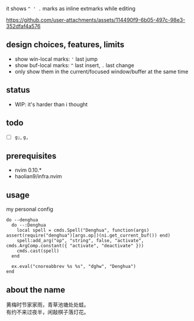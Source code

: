 it shows `^ ' .` marks as inline extmarks while editing

https://github.com/user-attachments/assets/114490f9-6b05-497c-98e3-352dfaf4a576


## design choices, features, limits
* show win-local marks: `'` last jump
* show buf-local marks: `^` last insert, `.` last change
* only show them in the current/focused window/buffer at the same time

## status
* WIP: it's harder than i thought

## todo
* [ ] `g;`, `g,`

## prerequisites
* nvim 0.10.*
* haolian9/infra.nvim

## usage
my personal config
```
do --denghua
  do --:Denghua
    local spell = cmds.Spell("Denghua", function(args) assert(require("denghua")[args.op])(ni.get_current_buf()) end)
    spell:add_arg("op", "string", false, "activate", cmds.ArgComp.constant({ "activate", "deactivate" }))
    cmds.cast(spell)
  end

  ex.eval("cnoreabbrev %s %s", "dghw", "Denghua")
end
```


## about the name

黄梅时节家家雨，青草池塘处处蛙。  
有约不来过夜半，闲敲棋子落灯花。  
